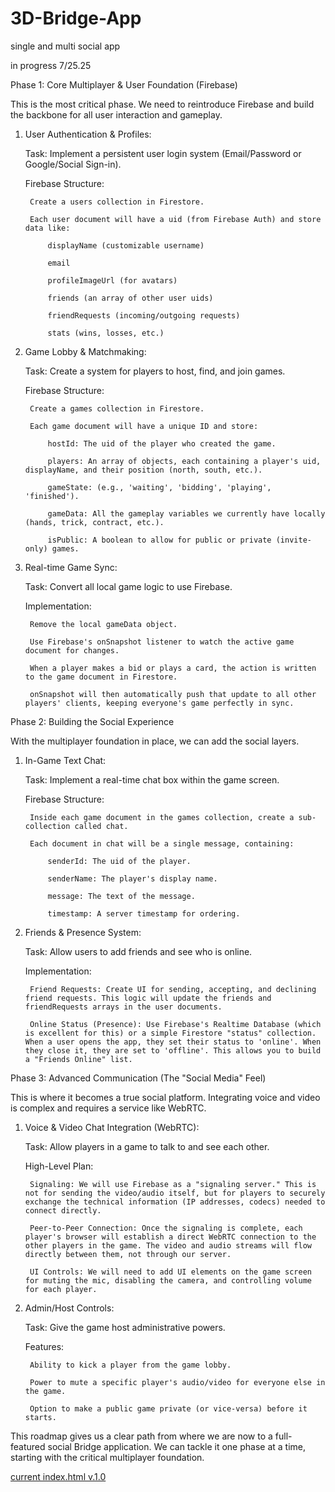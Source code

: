 # 3D-Bridge-App
single and multi social app




in progress
7/25.25

Phase 1: Core Multiplayer & User Foundation (Firebase)

This is the most critical phase. We need to reintroduce Firebase and build the backbone for all user interaction and gameplay.

1. User Authentication & Profiles:

    Task: Implement a persistent user login system (Email/Password or Google/Social Sign-in).

    Firebase Structure:

        Create a users collection in Firestore.

        Each user document will have a uid (from Firebase Auth) and store data like:

            displayName (customizable username)

            email

            profileImageUrl (for avatars)

            friends (an array of other user uids)

            friendRequests (incoming/outgoing requests)

            stats (wins, losses, etc.)

2. Game Lobby & Matchmaking:

    Task: Create a system for players to host, find, and join games.

    Firebase Structure:

        Create a games collection in Firestore.

        Each game document will have a unique ID and store:

            hostId: The uid of the player who created the game.

            players: An array of objects, each containing a player's uid, displayName, and their position (north, south, etc.).

            gameState: (e.g., 'waiting', 'bidding', 'playing', 'finished').

            gameData: All the gameplay variables we currently have locally (hands, trick, contract, etc.).

            isPublic: A boolean to allow for public or private (invite-only) games.

3. Real-time Game Sync:

    Task: Convert all local game logic to use Firebase.

    Implementation:

        Remove the local gameData object.

        Use Firebase's onSnapshot listener to watch the active game document for changes.

        When a player makes a bid or plays a card, the action is written to the game document in Firestore.

        onSnapshot will then automatically push that update to all other players' clients, keeping everyone's game perfectly in sync.

Phase 2: Building the Social Experience

With the multiplayer foundation in place, we can add the social layers.

1. In-Game Text Chat:

    Task: Implement a real-time chat box within the game screen.

    Firebase Structure:

        Inside each game document in the games collection, create a sub-collection called chat.

        Each document in chat will be a single message, containing:

            senderId: The uid of the player.

            senderName: The player's display name.

            message: The text of the message.

            timestamp: A server timestamp for ordering.

2. Friends & Presence System:

    Task: Allow users to add friends and see who is online.

    Implementation:

        Friend Requests: Create UI for sending, accepting, and declining friend requests. This logic will update the friends and friendRequests arrays in the user documents.

        Online Status (Presence): Use Firebase's Realtime Database (which is excellent for this) or a simple Firestore "status" collection. When a user opens the app, they set their status to 'online'. When they close it, they are set to 'offline'. This allows you to build a "Friends Online" list.

Phase 3: Advanced Communication (The "Social Media" Feel)

This is where it becomes a true social platform. Integrating voice and video is complex and requires a service like WebRTC.

1. Voice & Video Chat Integration (WebRTC):

    Task: Allow players in a game to talk to and see each other.

    High-Level Plan:

        Signaling: We will use Firebase as a "signaling server." This is not for sending the video/audio itself, but for players to securely exchange the technical information (IP addresses, codecs) needed to connect directly.

        Peer-to-Peer Connection: Once the signaling is complete, each player's browser will establish a direct WebRTC connection to the other players in the game. The video and audio streams will flow directly between them, not through our server.

        UI Controls: We will need to add UI elements on the game screen for muting the mic, disabling the camera, and controlling volume for each player.

2. Admin/Host Controls:

    Task: Give the game host administrative powers.

    Features:

        Ability to kick a player from the game lobby.

        Power to mute a specific player's audio/video for everyone else in the game.

        Option to make a public game private (or vice-versa) before it starts.

This roadmap gives us a clear path from where we are now to a full-featured social Bridge application. We can tackle it one phase at a time, starting with the critical multiplayer foundation.

[current index.html v.1.0](https://pdragonlabs.github.io/3D-Bridge-App/)
